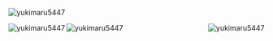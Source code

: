 <p align="left"> <img src="https://komarev.com/ghpvc/?username=yukimaru5447&label=Profile%20views&color=0e75b6&style=flat" alt="yukimaru5447" /> </p>

<p>
<img align="left" src="https://github-readme-stats.vercel.app/api/top-langs?username=yukimaru5447&show_icons=true&locale=en&layout=compact" alt="yukimaru5447" />
<img align="right" src="https://github-readme-stats.vercel.app/api?username=yukimaru5447&show_icons=true&locale=en" alt="yukimaru5447" />
</p>

<p><img align="center" src="https://github-readme-streak-stats.herokuapp.com/?user=yukimaru5447&" alt="yukimaru5447" /></p>
